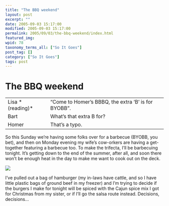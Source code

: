 ```yaml
---
title: "The BBQ weekend"
layout: post
excerpt: ""
date: 2005-09-03 15:17:00
modified: 2005-09-03 15:17:00
permalink: 2005/09/03/the-bbq-weekend/index.html
featured_img: 
wpid: 78
taxonomy_terms_all: ["So It Goes"]
post_tag: []
category: ["So It Goes"]
tags: post
---
```


# The BBQ weekend

<table align="center"><tr><td>Lisa *(reading)*</td><td>“Come to Homer’s BBBQ, the extra ‘B’ is for BYOBB”.</td></tr><tr><td>Bart</td><td>What’s that extra B for?</td></tr><tr><td>Homer</td><td>That’s a typo.</td></tr></table>

So this Sunday we’re having some folks over for a barbecue (BYOBB, you bet), and then on Monday evening my wife’s cow-orkers are having a get-together featuring a barbecue too. To make the trifecta, I’ll be barbecuing tonight. It’s getting down to the end of the summer, after all, and soon there won’t be enough heat in the day to make me want to cook out on the deck.

![](http://static.flickr.com/23/39830250_a3b45205b0_m.jpg)

I’ve pulled out a bag of hamburger (my in-laws have cattle, and so I have little plastic bags of ground beef in my freezer) and I’m trying to decide if the burgers I make for tonight will be spiced with the Cajun spice mix I got for Christmas from my sister, or if I’ll go the salsa route instead. Decisions, decisions…
